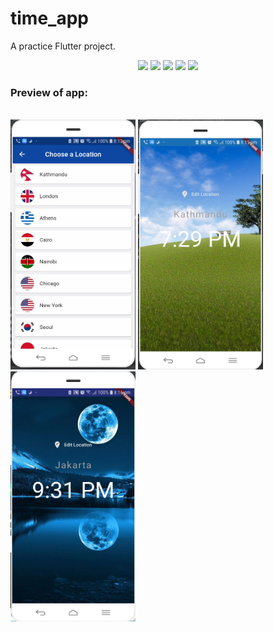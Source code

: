 # time_app
A practice Flutter project.<br/>
<p align="center">
  <img src="https://img.shields.io/badge/Platform-Android-brightgreen.svg" />
  <img src="https://img.shields.io/badge/API-WorldTimeApi-darkgreen.svg" />
  <img src="https://img.shields.io/badge/Editor-IntelliJ-0078d7.svg" />
  <img src="https://img.shields.io/badge/Framework-Flutter-61dbfb.svg" />
  <img src="https://img.shields.io/badge/Language-Dart-f0db4f.svg" /><br/>
</p>
    <h3>Preview of app:</h3><br/>
        <img src="https://github.com/sagar-siwakoti/time_app/blob/master/extras/Screenshot_10.png" height="400px" width="200px" />
        <img src="extras/Screenshot_11.png" height="400px" width="200px" />
        <img src="extras/Screenshot_12.png" height="400px" width="200px" />
